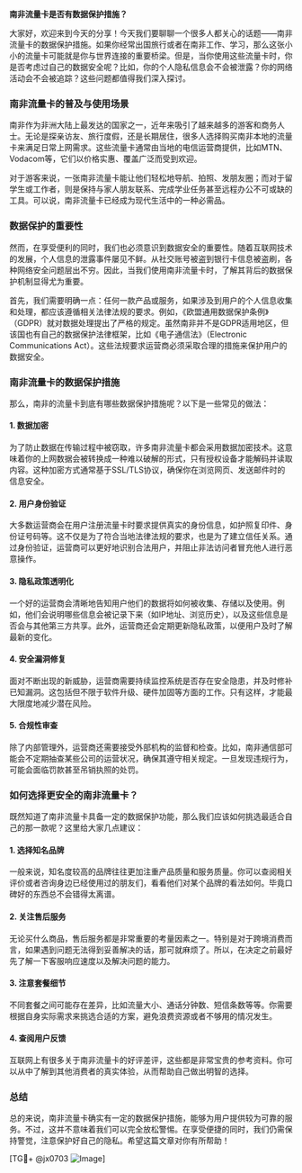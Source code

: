 **南非流量卡是否有数据保护措施？**

大家好，欢迎来到今天的分享！今天我们要聊聊一个很多人都关心的话题——南非流量卡的数据保护措施。如果你经常出国旅行或者在南非工作、学习，那么这张小小的流量卡可能就是你与世界连接的重要桥梁。但是，当你使用这些流量卡时，你是否考虑过自己的数据安全呢？比如，你的个人隐私信息会不会被泄露？你的网络活动会不会被追踪？这些问题都值得我们深入探讨。

### 南非流量卡的普及与使用场景

南非作为非洲大陆上最发达的国家之一，近年来吸引了越来越多的游客和商务人士。无论是探亲访友、旅行度假，还是长期居住，很多人选择购买南非本地的流量卡来满足日常上网需求。这些流量卡通常由当地的电信运营商提供，比如MTN、Vodacom等，它们以价格实惠、覆盖广泛而受到欢迎。

对于游客来说，一张南非流量卡能让他们轻松地导航、拍照、发朋友圈；而对于留学生或工作者，则是保持与家人朋友联系、完成学业任务甚至远程办公不可或缺的工具。可以说，南非流量卡已经成为现代生活中的一种必需品。

### 数据保护的重要性

然而，在享受便利的同时，我们也必须意识到数据安全的重要性。随着互联网技术的发展，个人信息的泄露事件屡见不鲜。从社交账号被盗到银行卡信息被盗刷，各种网络安全问题层出不穷。因此，当我们使用南非流量卡时，了解其背后的数据保护机制显得尤为重要。

首先，我们需要明确一点：任何一款产品或服务，如果涉及到用户的个人信息收集和处理，都应该遵循相关法律法规的要求。例如，《欧盟通用数据保护条例》（GDPR）就对数据处理提出了严格的规定。虽然南非并不是GDPR适用地区，但该国也有自己的数据保护法律框架，比如《电子通信法》（Electronic Communications Act）。这些法规要求运营商必须采取合理的措施来保护用户的数据安全。

### 南非流量卡的数据保护措施

那么，南非的流量卡到底有哪些数据保护措施呢？以下是一些常见的做法：

#### 1. 数据加密
为了防止数据在传输过程中被窃取，许多南非流量卡都会采用数据加密技术。这意味着你的上网数据会被转换成一种难以破解的形式，只有授权设备才能解码并读取内容。这种加密方式通常基于SSL/TLS协议，确保你在浏览网页、发送邮件时的信息安全。

#### 2. 用户身份验证
大多数运营商会在用户注册流量卡时要求提供真实的身份信息，如护照复印件、身份证号码等。这不仅是为了符合当地法律法规的要求，也是为了建立信任关系。通过身份验证，运营商可以更好地识别合法用户，并阻止非法访问者冒充他人进行恶意操作。

#### 3. 隐私政策透明化
一个好的运营商会清晰地告知用户他们的数据将如何被收集、存储以及使用。例如，他们会说明哪些信息会被记录下来（如IP地址、浏览历史），以及这些信息是否会与其他第三方共享。此外，运营商还会定期更新隐私政策，以便用户及时了解最新的变化。

#### 4. 安全漏洞修复
面对不断出现的新威胁，运营商需要持续监控系统是否存在安全隐患，并及时修补已知漏洞。这包括但不限于软件升级、硬件加固等方面的工作。只有这样，才能最大限度地减少潜在风险。

#### 5. 合规性审查
除了内部管理外，运营商还需要接受外部机构的监督和检查。比如，南非通信部可能会不定期抽查某些公司的运营状况，确保其遵守相关规定。一旦发现违规行为，可能会面临罚款甚至吊销执照的处罚。

### 如何选择更安全的南非流量卡？

既然知道了南非流量卡具备一定的数据保护功能，那么我们应该如何挑选最适合自己的那一款呢？这里给大家几点建议：

#### 1. 选择知名品牌
一般来说，知名度较高的品牌往往更加注重产品质量和服务质量。你可以查阅相关评价或者咨询身边已经使用过的朋友们，看看他们对某个品牌的看法如何。毕竟口碑好的东西总不会错得太离谱。

#### 2. 关注售后服务
无论买什么商品，售后服务都是非常重要的考量因素之一。特别是对于跨境消费而言，如果遇到问题无法得到妥善解决的话，那可就麻烦了。所以，在决定之前最好先了解一下客服响应速度以及解决问题的能力。

#### 3. 注意套餐细节
不同套餐之间可能存在差异，比如流量大小、通话分钟数、短信条数等等。你需要根据自身实际需求来挑选合适的方案，避免浪费资源或者不够用的情况发生。

#### 4. 查阅用户反馈
互联网上有很多关于南非流量卡的好评差评，这些都是非常宝贵的参考资料。你可以从中了解到其他消费者的真实体验，从而帮助自己做出明智的选择。

### 总结

总的来说，南非流量卡确实有一定的数据保护措施，能够为用户提供较为可靠的服务。不过，这并不意味着我们可以完全放松警惕。在享受便捷的同时，我们仍需保持警觉，注意保护好自己的隐私。希望这篇文章对你有所帮助！

[TG💪+ @jx0703 ![Image](https://github.com/user-attachments/assets/dbca1d08-cadb-493c-b0ec-ad6f7a83f270)]